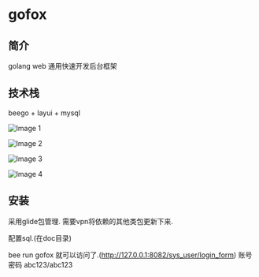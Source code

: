 # gofox

## 简介 

golang web 通用快速开发后台框架

## 技术栈

beego + layui + mysql

![Image 1](https://raw.githubusercontent.com/pzhen/bdemo/master/doc/bdemo-1.png)

![Image 2](https://raw.githubusercontent.com/pzhen/bdemo/master/doc/bdemo-2.png)

![Image 3](https://raw.githubusercontent.com/pzhen/bdemo/master/doc/bdemo3.png)

![Image 4](https://raw.githubusercontent.com/pzhen/bdemo/master/doc/bdemo-4.png)

## 安装

采用glide包管理. 需要vpn将依赖的其他类包更新下来. 

配置sql.(在doc目录)

bee run gofox 就可以访问了.(http://127.0.0.1:8082/sys_user/login_form)
账号密码 abc123/abc123
